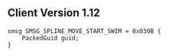 ## Client Version 1.12

```rust,ignore
smsg SMSG_SPLINE_MOVE_START_SWIM = 0x030B {
    PackedGuid guid;    
}

```
